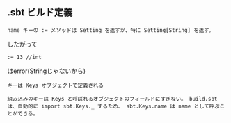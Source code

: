 
## .sbt ビルド定義


```
name キーの := メソッドは Setting を返すが、特に Setting[String] を返す。 
```

したがって

```
:= 13 //int
```

はerror(Stringじゃないから)

```
キーは Keys オブジェクトで定義される

組み込みのキーは Keys と呼ばれるオブジェクトのフィールドにすぎない。 build.sbt は、自動的に import sbt.Keys._ するため、 sbt.Keys.name は name として呼ぶことができる。
```
